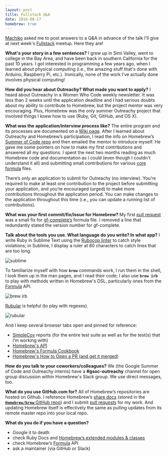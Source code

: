 ```yaml
---
layout: post
title: Fullstack Q&A
date: 2016-08-17
homebrew: true
---
```


[Machiko](https://twitter.com/machikoyasuda) asked me to post answers to a Q&A in advance of the talk I'll give at next week's [Fullstack](https://twitter.com/fullstackla) meetup. Here they are!

**What's your story in a few sentences?**
I grew up in Simi Valley, went to college in the Bay Area, and have been back in southern California for the past 10 years. I got interested in programming a few years ago, when I learned about physical computing (i.e., the amazing stuff that's done with Arduino, Raspberry Pi, etc.). Ironically, none of the work I’ve actually done involves physical computing!

**How did you hear about Outreachy? What made you want to apply?**
I heard about Outreachy in a Women Who Code weekly newsletter. It was less than 2 weeks until the application deadline and I had serious doubts about my ability to contribute to Homebrew, but the project mentor was very encouraging. Plus, Homebrew was the only summer Outreachy project that involved things I knew how to use (Ruby, Git, GitHub, and OS X).

**What was the application/interview process like?**
The entire program and its processes are documented on a [Wiki page](https://wiki.gnome.org). After I learned about Outreachy and Homebrew’s participation, I read the info on Homebrew’s [Summer of Code repo](https://github.com/Homebrew/Outreachy-and-Google-Summer-of-Code) and then emailed the mentor to introduce myself. He gave me some pointers on how to make my first contributions and answered all my questions. I spent the next two months reading as much Homebrew code and documentation as I could (even though I couldn't understand it all) and submitting small contributions for various [core formula](https://github.com/Homebrew/homebrew-core) files.

There’s only an application to submit for Outreachy (no interview). You’re required to make at least one contribution to the project before submitting your application, and you’re encouraged (urged) to make more contributions throughout the application period. You can make changes to the application throughout this time (i.e., you can update a running list of contributions).

**What was your first commit/fix/issue for Homebrew?**
My first [pull request](https://github.com/Homebrew/homebrew/pull/50151) was a small fix for [gf-complete’s](http://jerasure.org/) formula file. I removed a line that redundantly stated the version number for gf-complete.

**Talk about the tools you use. What language do you write? In what app?**
I write Ruby in Sublime Text using the [Rubocop linter](https://github.com/SublimeLinter/SublimeLinter-rubocop) to catch style violations; in Sublime, I display a ruler at 80 characters to catch lines that are too long.

![sublime]({{site.github.url}}/images/2016-08/sublime.png)

To familiarize myself with how **`brew`** commands work, I run them in the shell, I look them up in the man pages, and I read their code; I also use **`brew irb`** to play with methods written in Homebrew's DSL, particularly ones from the [Formula](http://www.rubydoc.info/github/Homebrew/brew/master/Formula) API.

![brew irb]({{site.github.url}}/images/2016-08/brew_irb.png)

[Rubular](http://rubular.com/) is helpful (to play with regexes).

![rubular]({{site.github.url}}/images/2016-08/rubular.png)

And I keep several browser tabs open and pinned for reference:

- [SimpleCov](https://github.com/colszowka/simplecov) reports (for the entire test suite as well as for the test(s) that I’m working with)
- [Homebrew's API](http://www.rubydoc.info/github/Homebrew/brew/master)
- [Homebrew's Formula Cookbook](https://github.com/Homebrew/brew/blob/master/share/doc/homebrew/Formula-Cookbook.md)
- [Homebrew's How to Open a PR (and get it merged)](https://github.com/Homebrew/brew/blob/master/share/doc/homebrew/How-To-Open-a-Homebrew-Pull-Request-(and-get-it-merged).md)

**How do you talk to your coworkers/colleagues?**
We (the Google Summer of Code and Outreachy interns) have a **#gsoc-outreachy** channel for open group discussion within Homebrew's Slack group. We use direct messages, too.

**What do you use GitHub.com for?**
All of Homebrew’s repositories are hosted on Github. I reference Homebrew’s [share docs](https://github.com/Homebrew/brew/tree/master/share/doc/homebrew) (stored in the [**`Homebrew/brew`** GitHub repo](https://github.com/Homebrew/brew)) and I submit [pull requests](https://github.com/Homebrew/brew/pulls) for my work. And updating Homebrew itself is effectively the same as pulling updates from its remote master repo into your local repo.

**What do you do if you have a question?**

- Google it to death
- check Ruby Docs and [Homebrew’s extended modules & classes](https://github.com/Homebrew/brew/blob/master/Library/Homebrew/extend/)
- check Homebrew’s [Formula](http://www.rubydoc.info/github/Homebrew/brew/master/Formula) API
- ask a maintainer (via GitHub or Slack)
